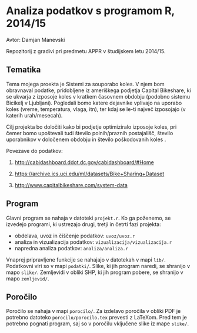 # Analiza podatkov s programom R, 2014/15

Avtor: Damjan Manevski

Repozitorij z gradivi pri predmetu APPR v študijskem letu 2014/15.

## Tematika

  Tema mojega proekta je  Sistemi za souporabo koles. V njem bom obravnaval podatke, pridobljene iz ameriškega podjetja Capital Bikeshare, ki se ukvarja z izposoje koles v kratkem časovnem obdobju (podobno sistemu Bicikelj v Ljubljani). Pogledali bomo katere dejavnike vplivajo na uporabo koles (vreme, temperatura, vlaga, itn), ter kdaj se le-ti največ izposojajo (v katerih urah/mesecah).
  
  Cilj projekta bo določiti kako bi podjetje optimiziralo izposoje koles, pri čemer bomo upoštevali tudi število polnih/praznih postajališč, število uporabnikov v določenem obdobju in število poškodovanih koles .
  
  Povezave do podatkov:
  
1.	http://cabidashboard.ddot.dc.gov/cabidashboard/#Home

2.	https://archive.ics.uci.edu/ml/datasets/Bike+Sharing+Dataset

3.	http://www.capitalbikeshare.com/system-data

## Program

Glavni program se nahaja v datoteki `projekt.r`. Ko ga poženemo, se izvedejo
programi, ki ustrezajo drugi, tretji in četrti fazi projekta:

* obdelava, uvoz in čiščenje podatkov: `uvoz/uvoz.r`
* analiza in vizualizacija podatkov: `vizualizacija/vizualizacija.r`
* napredna analiza podatkov: `analiza/analiza.r`

Vnaprej pripravljene funkcije se nahajajo v datotekah v mapi `lib/`. Podatkovni
viri so v mapi `podatki/`. Slike, ki jih program naredi, se shranijo v mapo
`slike/`. Zemljevidi v obliki SHP, ki jih program pobere, se shranijo v mapo
`zemljevid/`.

## Poročilo

Poročilo se nahaja v mapi `porocilo/`. Za izdelavo poročila v obliki PDF je
potrebno datoteko `porocilo/porocilo.tex` prevesti z LaTeXom. Pred tem je
potrebno pognati program, saj so v poročilu vključene slike iz mape `slike/`.
